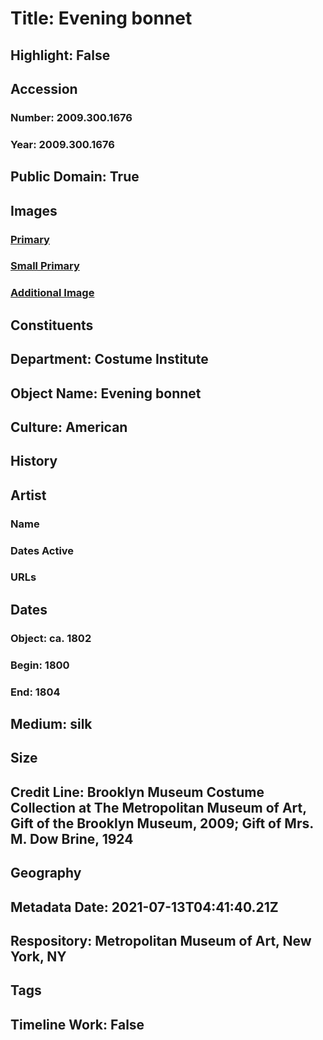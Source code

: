 # Title: Evening bonnet
## Highlight: False
## Accession
### Number: 2009.300.1676
### Year: 2009.300.1676
## Public Domain: True
## Images
### [Primary](https://images.metmuseum.org/CRDImages/ci/original/24.305_view1_CP3.jpg)
### [Small Primary](https://images.metmuseum.org/CRDImages/ci/web-large/24.305_view1_CP3.jpg)
### [Additional Image](https://images.metmuseum.org/CRDImages/ci/original/24.305_view2_CP3.jpg)
## Constituents
## Department: Costume Institute
## Object Name: Evening bonnet
## Culture: American
## History
## Artist
### Name
### Dates Active
### URLs
## Dates
### Object: ca. 1802
### Begin: 1800
### End: 1804
## Medium: silk
## Size
## Credit Line: Brooklyn Museum Costume Collection at The Metropolitan Museum of Art, Gift of the Brooklyn Museum, 2009; Gift of Mrs. M. Dow Brine, 1924
## Geography
## Metadata Date: 2021-07-13T04:41:40.21Z
## Respository: Metropolitan Museum of Art, New York, NY
## Tags
## Timeline Work: False